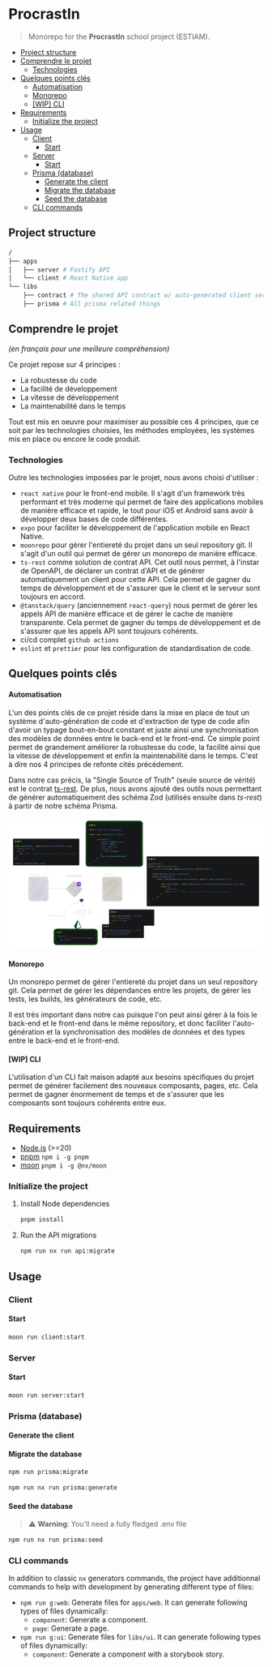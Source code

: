 # ProcrastIn

> Monorepo for the **ProcrastIn** school project (ESTIAM).

- [Project structure](#project-structure)
- [Comprendre le projet](#comprendre-le-projet)
  - [Technologies](#technologies)
- [Quelques points clés](#quelques-points-clés)
    - [Automatisation](#automatisation)
    - [Monorepo](#monorepo)
    - [\[WIP\] CLI](#wip-cli)
- [Requirements](#requirements)
  - [Initialize the project](#initialize-the-project)
- [Usage](#usage)
  - [Client](#client)
    - [Start](#start)
  - [Server](#server)
    - [Start](#start-1)
  - [Prisma (database)](#prisma-database)
    - [Generate the client](#generate-the-client)
    - [Migrate the database](#migrate-the-database)
    - [Seed the database](#seed-the-database)
  - [CLI commands](#cli-commands)

## Project structure

```bash
/
├── apps
│   ├── server # Fastify API
│   └── client # React Native app
└── libs
    ├── contract # The shared API contract w/ auto-generated client services and typescript models for the front-end
    ├── prisma # All prisma related things
```

## Comprendre le projet

*(en français pour une meilleure compréhension)*

Ce projet repose sur 4 principes :

- La robustesse du code
- La facilité de développement
- La vitesse de développement
- La maintenabilité dans le temps

Tout est mis en oeuvre pour maximiser au possible ces 4 principes, que ce soit par les technologies choisies, les méthodes employées, les systèmes mis en place ou encore le code produit.

### Technologies

Outre les technologies imposées par le projet, nous avons choisi d'utiliser :
- `react native` pour le front-end mobile. Il s'agit d'un framework très performant et très moderne qui permet de faire des applications mobiles de manière efficace et rapide, le tout pour iOS et Android sans avoir à développer deux bases de code différentes.
- `expo` pour faciliter le développement de l'application mobile en React Native.
- `moonrepo` pour gérer l'entiereté du projet dans un seul repository git. Il s'agit d'un outil qui permet de gérer un monorepo de manière efficace.
- `ts-rest` comme solution de contrat API. Cet outil nous permet, à l'instar de OpenAPI, de déclarer un contrat d'API et de générer automatiquement un client pour cette API. Cela permet de gagner du temps de développement et de s'assurer que le client et le serveur sont toujours en accord.
- `@tanstack/query` (anciennement `react-query`) nous permet de gérer les appels API de manière efficace et de gérer le cache de manière transparente. Cela permet de gagner du temps de développement et de s'assurer que les appels API sont toujours cohérents.
- ci/cd complet `github actions`
- `eslint` et `prettier` pour les configuration de standardisation de code.

## Quelques points clés

#### Automatisation

L'un des points clés de ce projet réside dans la mise en place de tout un système d'auto-génération de code et d'extraction de type de code afin d'avoir un typage bout-en-bout constant et juste ainsi une synchronisation des modèles de données entre le back-end et le front-end. Ce simple point permet de grandement améliorer la robustesse du code, la facilité ainsi que la vitesse de développement et enfin la maintenabilité dans le temps. C'est à dire nos 4 principes de refonte cités précédement.

Dans notre cas précis, la "Single Source of Truth" (seule source de vérité) est le contrat [ts-rest](https://ts-rest.com/). De plus, nous avons ajouté des outils nous permettant de générer automatiquement des schéma Zod (utilisés ensuite dans *ts-rest*) à partir de notre schéma Prisma.

![Architecture](./docs/diagrams/architecture.png)

#### Monorepo

Un monorepo permet de gérer l'entiereté du projet dans un seul repository git. Cela permet de gérer les dépendances entre les projets, de gérer les tests, les builds, les générateurs de code, etc.

Il est très important dans notre cas puisque l'on peut ainsi gérer à la fois le back-end et le front-end dans le même repository, et donc faciliter l'auto-génération et la synchronisation des modèles de données et des types entre le back-end et le front-end.

#### \[WIP\] CLI

L'utilisation d'un CLI fait maison adapté aux besoins spécifiques du projet permet de générer facilement des nouveaux composants, pages, etc. Cela permet de gagner énormement de temps et de s'assurer que les composants sont toujours cohérents entre eux.

## Requirements

- [Node.js](https://nodejs.org/en/) (>=20)
- [pnpm](https://pnpm.io/) `npm i -g pnpm`
- [moon](https://moon.dev) `pnpm i -g @nx/moon`

### Initialize the project

1. Install Node dependencies
    ```bash
    pnpm install
    ```
2. Run the API migrations
    ```bash
    npm run nx run api:migrate
    ```

## Usage

### Client

#### Start

```bash
moon run client:start
```

### Server

#### Start

```bash
moon run server:start
```

### Prisma (database)

#### Generate the client

#### Migrate the database

```bash
npm run prisma:migrate
```

```bash
npm run nx run prisma:generate
```

#### Seed the database

> ⚠️ **Warning**: You'll need a fully fledged .env file

```bash
npm run nx run prisma:seed
```

### CLI commands

In addition to classic `nx` generators commands, the project have additionnal commands to help with development by generating different type of files:

-   `npm run g:web`: Generate files for `apps/web`. It can generate following types of files dynamically:
    -   `component`: Generate a component.
    -   `page`: Generate a page.
-   `npm run g:ui`: Generate files for `libs/ui`. It can generate following types of files dynamically:
    -   `component`: Generate a component with a storybook story.